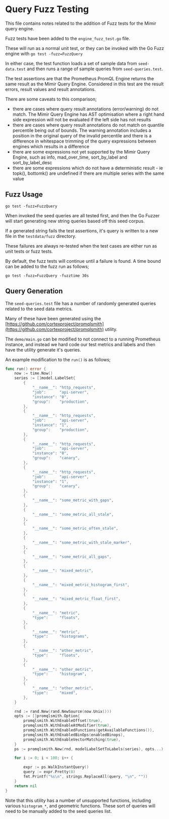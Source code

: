 # Query Fuzz Testing

This file contains notes related to the addition of Fuzz tests for the Mimir query engine.

Fuzz tests have been added to the `engine_fuzz_test.go` file. 

These will run as a normal unit test, or they can be invoked with the Go Fuzz engine with `go test -fuzz=FuzzQuery`

In either case, the test function loads a set of sample data from `seed-data.test` and then runs a range of sample queries from `seed-queries.test`.

The test assertions are that the Prometheus PromQL Engine returns the same result as the Mimir Query Engine. Considered in this test are the result errors, result values and result annotations.

There are some caveats to this comparison;

* there are cases where query result annotations (error/warning) do not match. The Mimir Query Engine has AST optimisation where a right hand side expression will not be evaluated if the left side has not results
* there are cases where query result annotations do not match on quantile percentile being out of bounds. The warning annotation includes a position in the original query of the invalid percentile and there is a difference in whitespace trimming of the query expressions between engines which results in a difference
* there are some expressions not yet supported by the Mimir Query Engine, such as info, mad_over_time, sort_by_label and sort_by_label_desc
* there are some expressions which do not have a deterministic result - ie topk(), bottomk() are undefined if there are multiple series with the same value

## Fuzz Usage

`go test -fuzz=FuzzQuery`

When invoked the seed queries are all tested first, and then the Go Fuzzer will start generating new string queries based off this seed corpus.

If a generated string fails the test assertions, it's query is written to a new file in the `testdata/fuzz` directory. 

These failures are always re-tested when the test cases are either run as unit tests or fuzz tests.

By default, the fuzz tests will continue until a failure is found. A time bound can be added to the fuzz run as follows;

`go test -fuzz=FuzzQuery -fuzztime 30s`

## Query Generation

The `seed-queries.test` file has a number of randomly generated queries related to the seed data metrics.

Many of these have been generated using the [https://github.com/cortexproject/promqlsmith](https://github.com/cortexproject/promqlsmith) utility.

The `demo/main.go` can be modified to not connect to a running Prometheus instance, and instead we hard code our test metrics and labels and then have the utility generate it's queries.

An example modification to the `run()` is as follows;

```go
func run() error {
	now := time.Now()
	series := []model.LabelSet{
		{
			"__name__": "http_requests",
			"job":      "api-server",
			"instance": "0",
			"group":    "production",
		},
		{
			"__name__": "http_requests",
			"job":      "api-server",
			"instance": "1",
			"group":    "production",
		},
		{
			"__name__": "http_requests",
			"job":      "api-server",
			"instance": "0",
			"group":    "canary",
		},
		{
			"__name__": "http_requests",
			"job":      "api-server",
			"instance": "1",
			"group":    "canary",
		},
		{
			"__name__": "some_metric_with_gaps",
		},
		{
			"__name__": "some_metric_all_stale",
		},
		{
			"__name__": "some_metric_often_stale",
		},
		{
			"__name__": "some_metric_with_stale_marker",
		},
		{
			"__name__": "some_metric_all_gaps",
		},
		{
			"__name__": "mixed_metric",
		},
		{
			"__name__": "mixed_metric_histogram_first",
		},
		{
			"__name__": "mixed_metric_float_first",
		},
		{
			"__name__": "metric",
			"type":     "floats",
		},
		{
			"__name__": "metric",
			"type":     "histograms",
		},
		{
			"__name__": "other_metric",
			"type":     "floats",
		},
		{
			"__name__": "other_metric",
			"type":     "histogram",
		},
		{
			"__name__": "other_metric",
			"type":     "mixed",
		},
	}

	rnd := rand.New(rand.NewSource(now.Unix()))
	opts := []promqlsmith.Option{
		promqlsmith.WithEnableOffset(true),
		promqlsmith.WithEnableAtModifier(true),
		promqlsmith.WithEnabledFunctions(getAvailableFunctions()),
		promqlsmith.WithEnabledBinOps(enabledBinops),
		promqlsmith.WithEnableVectorMatching(true),
	}
	ps := promqlsmith.New(rnd, modelLabelSetToLabels(series), opts...)

	for i := 0; i < 100; i++ {

		expr := ps.WalkInstantQuery()
		query := expr.Pretty(0)
        fmt.Printf("%s\n", strings.ReplaceAll(query, "\n", ""))
	}
	return nil
}
```
Note that this utility has a number of unsupported functions, including various `histogram_*`, and geometric functions. These sort of queries will need to be manually added to the seed queries list.